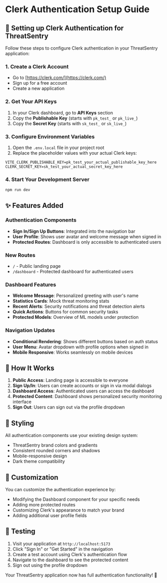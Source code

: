 # Clerk Authentication Setup Guide

## 🔐 Setting up Clerk Authentication for ThreatSentry

Follow these steps to configure Clerk authentication in your ThreatSentry application:

### 1. Create a Clerk Account
- Go to [https://clerk.com/](https://clerk.com/)
- Sign up for a free account
- Create a new application

### 2. Get Your API Keys
1. In your Clerk dashboard, go to **API Keys** section
2. Copy the **Publishable Key** (starts with `pk_test_` or `pk_live_`)
3. Copy the **Secret Key** (starts with `sk_test_` or `sk_live_`)

### 3. Configure Environment Variables
1. Open the `.env.local` file in your project root
2. Replace the placeholder values with your actual Clerk keys:

```env
VITE_CLERK_PUBLISHABLE_KEY=pk_test_your_actual_publishable_key_here
CLERK_SECRET_KEY=sk_test_your_actual_secret_key_here
```

### 4. Start Your Development Server
```bash
npm run dev
```

## ✨ Features Added

### Authentication Components
- **Sign In/Sign Up Buttons**: Integrated into the navigation bar
- **User Profile**: Shows user avatar and welcome message when signed in
- **Protected Routes**: Dashboard is only accessible to authenticated users

### New Routes
- `/` - Public landing page
- `/dashboard` - Protected dashboard for authenticated users

### Dashboard Features
- **Welcome Message**: Personalized greeting with user's name
- **Statistics Cards**: Mock threat monitoring stats
- **Recent Alerts**: Security notifications and threat detection alerts  
- **Quick Actions**: Buttons for common security tasks
- **Protected Models**: Overview of ML models under protection

### Navigation Updates
- **Conditional Rendering**: Shows different buttons based on auth status
- **User Menu**: Avatar dropdown with profile options when signed in
- **Mobile Responsive**: Works seamlessly on mobile devices

## 🚀 How It Works

1. **Public Access**: Landing page is accessible to everyone
2. **Sign Up/In**: Users can create accounts or sign in via modal dialogs
3. **Dashboard Access**: Authenticated users can access the dashboard
4. **Protected Content**: Dashboard shows personalized security monitoring interface
5. **Sign Out**: Users can sign out via the profile dropdown

## 🎨 Styling

All authentication components use your existing design system:
- ThreatSentry brand colors and gradients
- Consistent rounded corners and shadows
- Mobile-responsive design
- Dark theme compatibility

## 🔧 Customization

You can customize the authentication experience by:
- Modifying the Dashboard component for your specific needs
- Adding more protected routes
- Customizing Clerk's appearance to match your brand
- Adding additional user profile fields

## 📱 Testing

1. Visit your application at `http://localhost:5173`
2. Click "Sign In" or "Get Started" in the navigation
3. Create a test account using Clerk's authentication flow
4. Navigate to the dashboard to see the protected content
5. Sign out using the profile dropdown

Your ThreatSentry application now has full authentication functionality! 🎉
